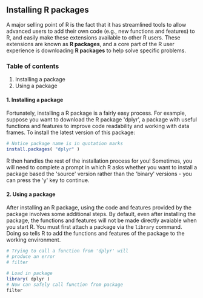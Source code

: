 ## Installing R packages

A major selling point of R is the fact that it has streamlined tools to allow advanced users to add their own code (e.g., new functions and features) to R, and easily make these extensions available to other R users. These extensions are known as __R packages__, and a core part of the R user experience is downloading __R packages__ to help solve specific problems.

### Table of contents
  
1. Installing a package
2. Using a package

#### 1. Installing a package

Fortunately, installing a R package is a fairly easy process. For example, suppose you want to download the R package 'dplyr', a package with useful functions and features to improve code readability and working with data frames. To install the latest version of this package:
```R
# Notice package name is in quotation marks
install.packages( "dplyr" )
```

R then handles the rest of the installation process for you! Sometimes, you will need to complete a prompt in which R asks whether you want to install a package based the 'source' version rather than the 'binary' versions - you can press the 'y' key to continue.

#### 2. Using a package

After installing an R package, using the code and features provided by the package involves some additional steps. By default, even after installing the package, the functions and features will not be made directly avaiable when you start R. You must first attach a package via the `library` command. Doing so tells R to add the functions and features of the package to the working environment.
```R
# Trying to call a function from 'dplyr' will 
# produce an error
# filter

# Load in package
library( dplyr )
# Now can safely call function from package
filter
```
